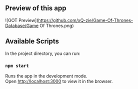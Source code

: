 ## Preview of this app 

![GOT Preview](https://github.com/xQ-zie/Game-Of-Thrones-Database/Game Of Thrones.png)

## Available Scripts

In the project directory, you can run:

### `npm start`

Runs the app in the development mode.<br>
Open [http://localhost:3000](http://localhost:3000) to view it in the browser.
